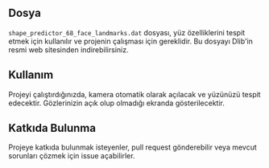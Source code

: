 
## Dosya

`shape_predictor_68_face_landmarks.dat` dosyası, yüz özelliklerini tespit etmek için kullanılır ve projenin çalışması için gereklidir. Bu dosyayı Dlib'in resmi web sitesinden indirebilirsiniz.

## Kullanım

Projeyi çalıştırdığınızda, kamera otomatik olarak açılacak ve yüzünüzü tespit edecektir. Gözlerinizin açık olup olmadığı ekranda gösterilecektir.

## Katkıda Bulunma

Projeye katkıda bulunmak isteyenler, pull request gönderebilir veya mevcut sorunları çözmek için issue açabilirler.

